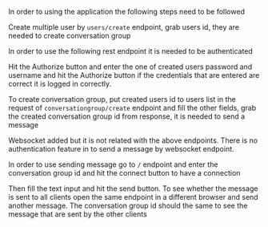 
In order to using the application the following steps need to be followed

Create multiple user by `users/create` endpoint, grab users id, they are needed to create conversation group

In order to use the following rest endpoint it is needed to be authenticated

Hit the Authorize button and enter the one of created users password and username and hit the
Authorize button if the credentials that are entered are correct it is logged in correctly.

To create conversation group, put created users id to users list in the request of
`conversationgroup/create` endpoint and fill the other fields, grab the created conversation group 
id from response, it is needed to send a message

Websocket added but it is not related with the above endpoints. There is no authentication feature
in to send a message by websocket endpoint.

In order to use sending message go to `/` endpoint and enter the conversation group id and hit the
connect button to have a connection

Then fill the text input and hit the send button. To see whether the message is sent to all clients
open the same endpoint in a different browser and send another message. The conversation group id should
the same to see the message that are sent by the other clients

